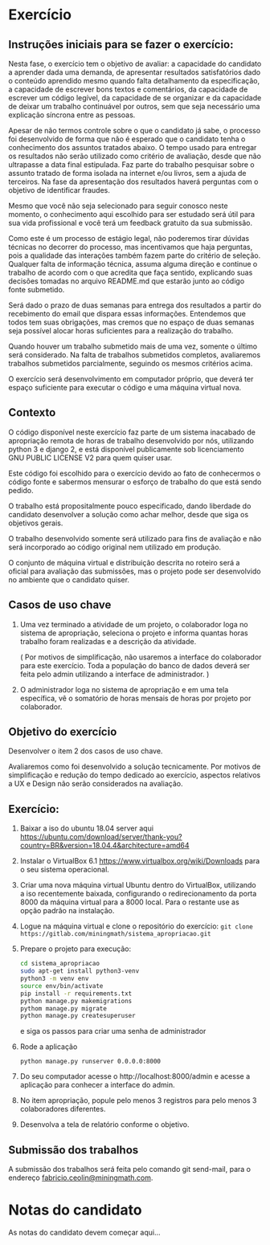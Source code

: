 # Exercício

## Instruções iniciais para se fazer o exercício:

Nesta fase, o exercício tem o objetivo de avaliar: a capacidade do candidato a aprender dada uma demanda, de apresentar resultados satisfatórios dado o conteúdo aprendido mesmo quando falta detalhamento da especificação, a capacidade de escrever bons textos e comentários, da capacidade de escrever um código legível, da capacidade de se organizar e da capacidade de deixar um trabalho continuável por outros, sem que seja necessário uma explicação síncrona entre as pessoas.

Apesar de não termos controle sobre o que o candidato já sabe, o processo foi desenvolvido de forma que não é esperado que o candidato tenha o conhecimento dos assuntos tratados abaixo. O tempo usado para entregar os resultados não serão utilizado como critério de avaliação, desde que não ultrapasse a data final estipulada. Faz parte do trabalho pesquisar sobre o assunto tratado de forma isolada na internet e/ou livros, sem a ajuda de terceiros. Na fase da apresentação dos resultados haverá perguntas com o objetivo de identificar fraudes.

Mesmo que você não seja selecionado para seguir conosco neste momento, o conhecimento aqui escolhido para ser estudado será útil para sua vida profissional e você terá um feedback gratuito da sua submissão. 

Como este é um processo de estágio legal, não poderemos tirar dúvidas técnicas no decorrer do processo, mas incentivamos que haja perguntas, pois a qualidade das interações também fazem parte do critério de seleção. Qualquer falta de informação técnica, assuma alguma direção e continue o trabalho de acordo com o que acredita que faça sentido, explicando suas decisões tomadas no arquivo README.md que estarão junto ao código fonte submetido.

Será dado o prazo de duas semanas para entrega dos resultados a partir do recebimento do email que dispara essas informações. Entendemos que todos tem suas obrigações, mas cremos que no espaço de duas semanas seja possível alocar horas suficientes para a realização do trabalho. 

Quando houver um trabalho submetido mais de uma vez, somente o último será considerado. Na falta de trabalhos submetidos completos, avaliaremos trabalhos submetidos parcialmente, seguindo os mesmos critérios acima. 

O exercício será desenvolvimento em computador próprio, que deverá ter espaço suficiente para executar o código e uma máquina virtual nova.

## Contexto 

O código disponível neste exercício faz parte de um sistema inacabado de apropriação remota de horas de trabalho desenvolvido por nós, utilizando python 3 e django 2, e está disponível publicamente sob licenciamento GNU PUBLIC LICENSE V2 para quem quiser usar.

Este código foi escolhido para o exercício devido ao fato de conhecermos o código fonte e sabermos mensurar o esforço de trabalho do que está sendo pedido. 

O trabalho está propositalmente pouco especificado, dando liberdade do candidato desenvolver a solução como achar melhor, desde que siga os objetivos gerais.

O trabalho desenvolvido somente será utilizado para fins de avaliação e não será incorporado ao código original nem utilizado em produção.



O conjunto de máquina virtual e distribuição descrita no roteiro será a oficial para avaliação das submissões, mas o projeto pode ser desenvolvido no ambiente que o candidato quiser.

## Casos de uso chave

1. Uma vez terminado a atividade de um projeto, o colaborador loga no sistema de apropriação, seleciona o projeto e informa quantas horas trabalho foram realizadas e a descrição da atividade.

   ( Por motivos de simplificação, não usaremos a interface do colaborador para este exercício. Toda a população do banco de dados deverá ser feita pelo admin utilizando a interface de administrador. )

2. O administrador loga no sistema de apropriação e em uma tela específica, vê o somatório de horas mensais de horas por projeto por colaborador.

## Objetivo do exercício

Desenvolver o item 2 dos casos de uso chave.

Avaliaremos como foi desenvolvido a solução tecnicamente. Por motivos de simplificação e redução do tempo dedicado ao exercício, aspectos relativos a UX e Design não serão considerados na avaliação.

## Exercício:



1. Baixar a iso do ubuntu 18.04 server aqui https://ubuntu.com/download/server/thank-you?country=BR&version=18.04.4&architecture=amd64

2. Instalar o VirtualBox 6.1  https://www.virtualbox.org/wiki/Downloads para o seu sistema operacional.

3. Criar uma nova máquina virtual Ubuntu dentro do VirtualBox, utilizando a iso recentemente baixada, configurando o redirecionamento da porta 8000 da máquina virtual para a 8000 local. Para o restante use as opção padrão na instalação.

4. Logue na máquina virtual e clone o repositório do exercício:
   `git clone https://gitlab.com/miningmath/sistema_apropriacao.git`

5. Prepare o projeto para execução:

   ```bash
   cd sistema_apropriacao
   sudo apt-get install python3-venv
   python3 -m venv env
   source env/bin/activate
   pip install -r requirements.txt
   python manage.py makemigrations
   pythom manage.py migrate
   python manage.py createsuperuser
   ```

   e siga os passos para criar uma senha de administrador

6. Rode a aplicação

   `python manage.py runserver 0.0.0.0:8000`

7. Do seu computador acesse o http://localhost:8000/admin e acesse a aplicação para conhecer a interface do admin.

8. No item apropriação, popule pelo menos 3 registros para pelo menos 3 colaboradores diferentes.

9. Desenvolva a tela de relatório conforme o objetivo.

## Submissão dos trabalhos

A submissão dos trabalhos será feita pelo comando git send-mail, para o endereço fabricio.ceolin@miningmath.com. 



# Notas do candidato

As notas do candidato devem começar aqui...
